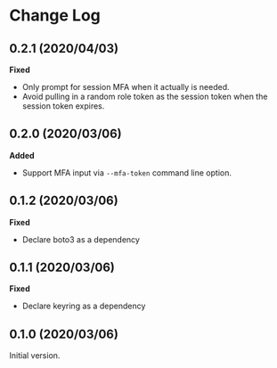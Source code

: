 # Change Log

## 0.2.1 (2020/04/03)

__Fixed__

* Only prompt for session MFA when it actually is needed.
* Avoid pulling in a random role token as the session token when the session
  token expires.

## 0.2.0 (2020/03/06)

__Added__

* Support MFA input via `--mfa-token` command line option.

## 0.1.2 (2020/03/06)

__Fixed__

* Declare boto3 as a dependency

## 0.1.1 (2020/03/06)

__Fixed__

* Declare keyring as a dependency

## 0.1.0 (2020/03/06)

Initial version.
